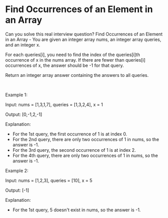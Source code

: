 # Find Occurrences of an Element in an Array

Can you solve this real interview question? Find Occurrences of an Element in an Array - You are given an integer array nums, an integer array queries, and an integer x.

For each queries[i], you need to find the index of the queries[i]th occurrence of x in the nums array. If there are fewer than queries[i] occurrences of x, the answer should be -1 for that query.

Return an integer array answer containing the answers to all queries.

 

Example 1:

Input: nums = [1,3,1,7], queries = [1,3,2,4], x = 1

Output: [0,-1,2,-1]

Explanation:

 * For the 1st query, the first occurrence of 1 is at index 0.
 * For the 2nd query, there are only two occurrences of 1 in nums, so the answer is -1.
 * For the 3rd query, the second occurrence of 1 is at index 2.
 * For the 4th query, there are only two occurrences of 1 in nums, so the answer is -1.

Example 2:

Input: nums = [1,2,3], queries = [10], x = 5

Output: [-1]

Explanation:

 * For the 1st query, 5 doesn't exist in nums, so the answer is -1.